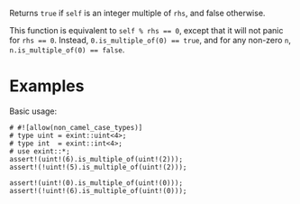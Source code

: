 Returns `true` if `self` is an integer multiple of `rhs`, and false otherwise.

This function is equivalent to `self % rhs == 0`, except that it will not panic
for `rhs == 0`. Instead, `0.is_multiple_of(0) == true`, and for any non-zero
`n`, `n.is_multiple_of(0) == false`.

# Examples

Basic usage:

```
# #![allow(non_camel_case_types)]
# type uint = exint::uint<4>;
# type int  = exint::int<4>;
# use exint::*;
assert!(uint!(6).is_multiple_of(uint!(2)));
assert!(!uint!(5).is_multiple_of(uint!(2)));

assert!(uint!(0).is_multiple_of(uint!(0)));
assert!(!uint!(6).is_multiple_of(uint!(0)));
```
